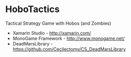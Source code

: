 HoboTactics
===========
Tactical Strategy Game with Hobos (and Zombies)

- Xamarin Studio - http://xamarin.com/
- MonoGame Framework - http://www.monogame.net/
- DeadMarsLibrary - https://github.com/Cecilectomy/CS_DeadMarsLibrary
